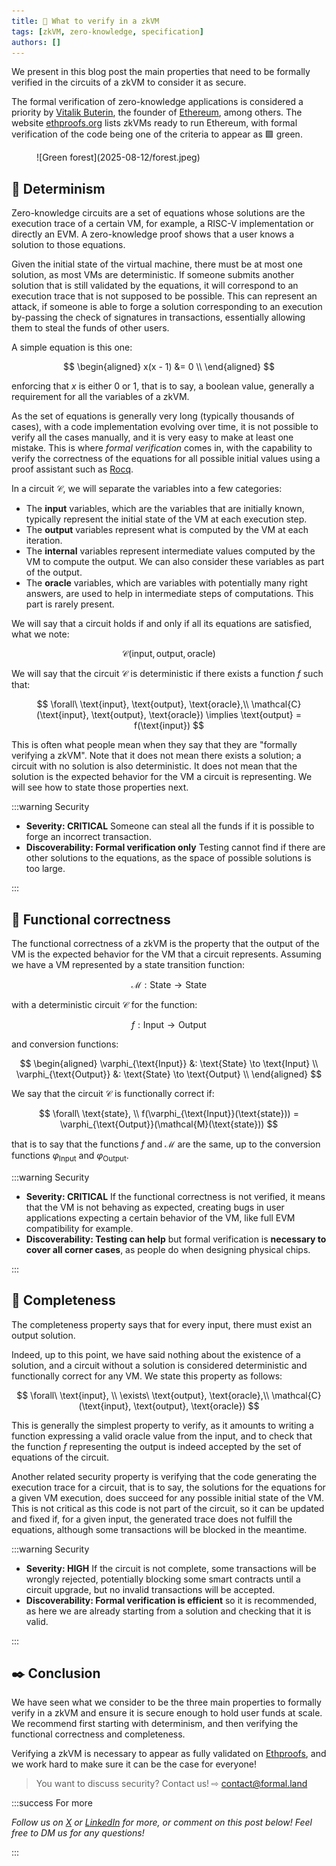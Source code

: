 ```yaml
---
title: 🦄 What to verify in a zkVM
tags: [zkVM, zero-knowledge, specification]
authors: []
---
```


We present in this blog post the main properties that need to be formally verified in the circuits of a zkVM to consider it as secure.

The formal verification of zero-knowledge applications is considered a priority by [Vitalik Buterin](https://x.com/VitalikButerin), the founder of [Ethereum](https://ethereum.org/), among others. The website [ethproofs.org](https://ethproofs.org/) lists zkVMs ready to run Ethereum, with formal verification of the code being one of the criteria to appear as 🟩 green.

<!-- truncate -->

<figure>
  ![Green forest](2025-08-12/forest.jpeg)
</figure>

## 🧭 Determinism

Zero-knowledge circuits are a set of equations whose solutions are the execution trace of a certain VM, for example, a RISC-V implementation or directly an EVM. A zero-knowledge proof shows that a user knows a solution to those equations.

Given the initial state of the virtual machine, there must be at most one solution, as most VMs are deterministic. If someone submits another solution that is still validated by the equations, it will correspond to an execution trace that is not supposed to be possible. This can represent an attack, if someone is able to forge a solution corresponding to an execution by-passing the check of signatures in transactions, essentially allowing them to steal the funds of other users.

A simple equation is this one:

$$
  \begin{aligned}
    x(x - 1) &= 0 \\
  \end{aligned}
$$

enforcing that $x$ is either $0$ or $1$, that is to say, a boolean value, generally a requirement for all the variables of a zkVM.

As the set of equations is generally very long (typically thousands of cases), with a code implementation evolving over time, it is not possible to verify all the cases manually, and it is very easy to make at least one mistake. This is where _formal verification_ comes in, with the capability to verify the correctness of the equations for all possible initial values using a proof assistant such as [Rocq](https://rocq-prover.org/).

In a circuit $\mathcal{C}$, we will separate the variables into a few categories:

- The **input** variables, which are the variables that are initially known, typically represent the initial state of the VM at each execution step.
- The **output** variables represent what is computed by the VM at each iteration.
- The **internal** variables represent intermediate values computed by the VM to compute the output. We can also consider these variables as part of the output.
- The **oracle** variables, which are variables with potentially many right answers, are used to help in intermediate steps of computations. This part is rarely present.

We will say that a circuit holds if and only if all its equations are satisfied, what we note:

$$
  \mathcal{C}(\text{input}, \text{output}, \text{oracle})
$$

We will say that the circuit $\mathcal{C}$ is deterministic if there exists a function $f$ such that:

$$
  \forall\ \text{input}, \text{output}, \text{oracle},\\
  \mathcal{C}(\text{input}, \text{output}, \text{oracle}) \implies \text{output} = f(\text{input})
$$

This is often what people mean when they say that they are "formally verifying a zkVM". Note that it does not mean there exists a solution; a circuit with no solution is also deterministic. It does not mean that the solution is the expected behavior for the VM a circuit is representing. We will see how to state those properties next.

:::warning Security

- **Severity: CRITICAL** Someone can steal all the funds if it is possible to forge an incorrect transaction.
- **Discoverability: Formal verification only** Testing cannot find if there are other solutions to the equations, as the space of possible solutions is too large.

:::

## 🧮 Functional correctness

The functional correctness of a zkVM is the property that the output of the VM is the expected behavior for the VM that a circuit represents. Assuming we have a VM represented by a state transition function:

$$
  \mathcal{M} : \text{State} \to \text{State}
$$

with a deterministic circuit $\mathcal{C}$ for the function:

$$
  f : \text{Input} \to \text{Output}
$$

and conversion functions:

$$
  \begin{aligned}
    \varphi_{\text{Input}} &: \text{State} \to \text{Input} \\
    \varphi_{\text{Output}} &: \text{State} \to \text{Output} \\
  \end{aligned}
$$

We say that the circuit $\mathcal{C}$ is functionally correct if:

$$
  \forall\ \text{state}, \\
  f(\varphi_{\text{Input}}(\text{state})) = \varphi_{\text{Output}}(\mathcal{M}(\text{state}))
$$

that is to say that the functions $f$ and $\mathcal{M}$ are the same, up to the conversion functions $\varphi_{\text{Input}}$ and $\varphi_{\text{Output}}$.

:::warning Security

- **Severity: CRITICAL** If the functional correctness is not verified, it means that the VM is not behaving as expected, creating bugs in user applications expecting a certain behavior of the VM, like full EVM compatibility for example.
- **Discoverability: Testing can help** but formal verification is **necessary to cover all corner cases**, as people do when designing physical chips.

:::

## 🎄 Completeness

The completeness property says that for every input, there must exist an output solution.

Indeed, up to this point, we have said nothing about the existence of a solution, and a circuit without a solution is considered deterministic and functionally correct for any VM. We state this property as follows:

$$
  \forall\ \text{input}, \\
  \exists\ \text{output}, \text{oracle},\\
  \mathcal{C}(\text{input}, \text{output}, \text{oracle})
$$

This is generally the simplest property to verify, as it amounts to writing a function expressing a valid oracle value from the input, and to check that the function&nbsp;$f$ representing the output is indeed accepted by the set of equations of the circuit.

Another related security property is verifying that the code generating the execution trace for a circuit, that is to say, the solutions for the equations for a given VM execution, does succeed for any possible initial state of the VM. This is not critical as this code is not part of the circuit, so it can be updated and fixed if, for a given input, the generated trace does not fulfill the equations, although some transactions will be blocked in the meantime.

:::warning Security

- **Severity: HIGH** If the circuit is not complete, some transactions will be wrongly rejected, potentially blocking some smart contracts until a circuit upgrade, but no invalid transactions will be accepted.
- **Discoverability: Formal verification is efficient** so it is recommended, as here we are already starting from a solution and checking that it is valid.

:::

## ✒️ Conclusion

We have seen what we consider to be the three main properties to formally verify in a zkVM and ensure it is secure enough to hold user funds at scale. We recommend first starting with determinism, and then verifying the functional correctness and completeness.

Verifying a zkVM is necessary to appear as fully validated on [Ethproofs](https://ethproofs.org/), and we work hard to make sure it can be the case for everyone!

> You want to discuss security? Contact us! ⇨ [&#099;&#111;&#110;&#116;&#097;&#099;&#116;&#064;formal&#046;&#108;&#097;&#110;&#100;](mailto:contact@formal.land)

:::success For more

_Follow us on [X](https://x.com/FormalLand) or [LinkedIn](https://fr.linkedin.com/company/formal-land) for more, or comment on this post below! Feel free to DM us for any questions!_

:::
